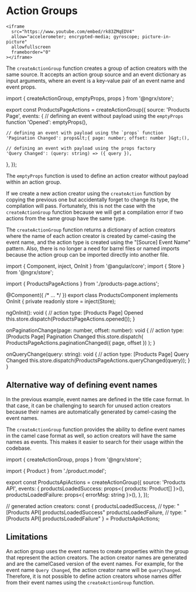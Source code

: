 # Action Groups

<div class="video-container">
  <div class="video-responsive-wrapper">

    <iframe
      src="https://www.youtube.com/embed/rk83ZMqEDV4"
      allow="accelerometer; encrypted-media; gyroscope; picture-in-picture"
      allowfullscreen
      frameborder="0"
    ></iframe>

  </div>
</div>

The `createActionGroup` function creates a group of action creators with the same source.
It accepts an action group source and an event dictionary as input arguments, where an event is a key-value pair of an event name and event props.

<code-example header="products-page.actions.ts">
import { createActionGroup, emptyProps, props } from '@ngrx/store';

export const ProductsPageActions = createActionGroup({
  source: 'Products Page',
  events: {
    // defining an event without payload using the `emptyProps` function
    'Opened': emptyProps(),

    // defining an event with payload using the `props` function
    'Pagination Changed': props&lt;{ page: number; offset: number }&gt;(),

    // defining an event with payload using the props factory
    'Query Changed': (query: string) => ({ query }),
  },
});
</code-example>

<div class="alert is-helpful">

The `emptyProps` function is used to define an action creator without payload within an action group.

</div>

If we create a new action creator using the `createAction` function by copying the previous one but accidentally forget to change its type, the compilation will pass.
Fortunately, this is not the case with the `createActionGroup` function because we will get a compilation error if two actions from the same group have the same type.

The `createActionGroup` function returns a dictionary of action creators where the name of each action creator is created by camel-casing the event name, and the action type is created using the "[Source] Event Name" pattern.
Also, there is no longer a need for barrel files or named imports because the action group can be imported directly into another file.

<code-example header="products.component.ts">
import { Component, inject, OnInit } from '@angular/core';
import { Store } from '@ngrx/store';

import { ProductsPageActions } from './products-page.actions';

@Component({ /* ... */ })
export class ProductsComponent implements OnInit {
  private readonly store = inject(Store);

  ngOnInit(): void {
    // action type: [Products Page] Opened
    this.store.dispatch(ProductsPageActions.opened());
  }

  onPaginationChange(page: number, offset: number): void {
    // action type: [Products Page] Pagination Changed
    this.store.dispatch(
      ProductsPageActions.paginationChanged({ page, offset })
    );
  }

  onQueryChange(query: string): void {
    // action type: [Products Page] Query Changed
    this.store.dispatch(ProductsPageActions.queryChanged(query));
  }
}
</code-example>

## Alternative way of defining event names

In the previous example, event names are defined in the title case format.
In that case, it can be challenging to search for unused action creators because their names are automatically generated by camel-casing the event names.

The `createActionGroup` function provides the ability to define event names in the camel case format as well, so action creators will have the same names as events.
This makes it easier to search for their usage within the codebase.

<code-example header="products-api.actions.ts">
import { createActionGroup, props } from '@ngrx/store';

import { Product } from './product.model';

export const ProductsApiActions = createActionGroup({
  source: 'Products API',
  events: {
    productsLoadedSuccess: props&lt;{ products: Product[] }&gt;(),
    productsLoadedFailure: props&lt;{ errorMsg: string }&gt;(),
  },
});

// generated action creators:
const {
  productsLoadedSuccess, // type: "[Products API] productsLoadedSuccess"
  productsLoadedFailure, // type: "[Products API] productsLoadedFailure"
} = ProductsApiActions;
</code-example>

## Limitations

An action group uses the event names to create properties within the group that represent the action creators. 
The action creator names are generated and are the camelCased version of the event names.
For example, for the event name `Query Changed`, the action creator name will be `queryChanged`.
Therefore, it is not possible to define action creators whose names differ from their event names using the `createActionGroup` function.
